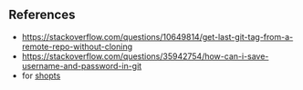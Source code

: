 ## References
* https://stackoverflow.com/questions/10649814/get-last-git-tag-from-a-remote-repo-without-cloning
* https://stackoverflow.com/questions/35942754/how-can-i-save-username-and-password-in-git
* for [shopts](https://www.gnu.org/software/bash/manual/html_node/The-Shopt-Builtin.html)